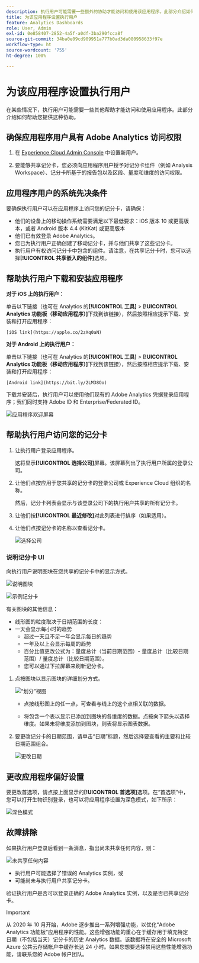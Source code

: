 ```yaml
---
description: 执行用户可能需要一些额外的协助才能访问和使用该应用程序。此部分介绍如何帮助您提供这种协助。
title: 为该应用程序设置执行用户
feature: Analytics Dashboards
role: User, Admin
exl-id: 0e858407-2852-4a5f-a0df-3ba290fcca8f
source-git-commit: 34ba0e09cd909951a777b0ad3da080958633f97e
workflow-type: ht
source-wordcount: '755'
ht-degree: 100%

---
```


# 为该应用程序设置执行用户

在某些情况下，执行用户可能需要一些其他帮助才能访问和使用应用程序。此部分介绍如何帮助您提供这种协助。

## 确保应用程序用户具有 Adobe Analytics 访问权限

1. 在 [Experience Cloud Admin Console](/help/admin/admin-console/permissions/product-profile.md) 中设置新用户。

1. 要能够共享记分卡，您必须向应用程序用户授予对记分卡组件（例如 Analysis Workspace）、记分卡所基于的报告包以及区段、量度和维度的访问权限。

## 应用程序用户的系统先决条件

要确保执行用户可以在应用程序上访问您的记分卡，请确保：

* 他们的设备上的移动操作系统需要满足以下最低要求：iOS 版本 10 或更高版本，或者 Android 版本 4.4 (KitKat) 或更高版本
* 他们已有效登录 Adobe Analytics。
* 您已为执行用户正确创建了移动记分卡，并与他们共享了这些记分卡。
* 执行用户有权访问记分卡中包含的组件。请注意，在共享记分卡时，您可以选择&#x200B;**[!UICONTROL 共享嵌入的组件]**&#x200B;选项。

## 帮助执行用户下载和安装应用程序

**对于 iOS 上的执行用户：**

单击以下链接（也可在 Analytics 的&#x200B;**[!UICONTROL 工具]** > **[!UICONTROL Analytics 功能板（移动应用程序）]**&#x200B;下找到该链接），然后按照相应提示下载、安装和打开应用程序：

`[iOS link](https://apple.co/2zXq0aN)`

**对于 Android 上的执行用户：**

单击以下链接（也可在 Analytics 的&#x200B;**[!UICONTROL 工具]** > **[!UICONTROL Analytics 功能板（移动应用程序）]**&#x200B;下找到该链接），然后按照相应提示下载、安装和打开应用程序：

`[Android link](https://bit.ly/2LM38Oo)`

下载并安装后，执行用户可以使用他们现有的 Adobe Analytics 凭据登录应用程序；我们同时支持 Adobe ID 和 Enterprise/Federated ID。

![应用程序欢迎屏幕](assets/welcome.png)

## 帮助执行用户访问您的记分卡

1. 让执行用户登录应用程序。

   这将显示&#x200B;**[!UICONTROL 选择公司]**&#x200B;屏幕。该屏幕列出了执行用户所属的登录公司。

1. 让他们点按应用于您共享的记分卡的登录公司或 Experience Cloud 组织的名称。

   然后，记分卡列表会显示与该登录公司下的执行用户共享的所有记分卡。

1. 让他们按&#x200B;**[!UICONTROL 最近修改]**&#x200B;对此列表进行排序（如果适用）。

1. 让他们点按记分卡的名称以查看记分卡。

   ![选择公司](assets/accesscard.png)


### 说明记分卡 UI

向执行用户说明图块在您共享的记分卡中的显示方式。

![说明图块](assets/newexplain.png)

![示例记分卡](assets/intro_scorecard.png)

有关图块的其他信息：

* 线形图的粒度取决于日期范围的长度：
* 一天会显示每小时的趋势
   * 超过一天且不足一年会显示每日的趋势
   * 一年及以上会显示每周的趋势
   * 百分比值更改公式为：量度总计（当前日期范围）- 量度总计（比较日期范围）/ 量度总计（比较日期范围）。
   * 您可以通过下拉屏幕来刷新记分卡。


1. 点按图块以显示图块的详细划分方式。

   ![“划分”视图](assets/sparkline.png)

   * 点按线形图上的任一点，可查看与线上的这个点相关联的数据。

   * 将包含一个表以显示已添加到图块的各维度的数据。点按向下箭头以选择维度。如果未将维度添加到图块，则表将显示图表数据。

1. 要更改记分卡的日期范围，请单击“日期”标题，然后选择要查看的主要和比较日期范围组合。

   ![更改日期](assets/changedate.png)

## 更改应用程序偏好设置

要更改首选项，请点按上面显示的&#x200B;**[!UICONTROL 首选项]**&#x200B;选项。在“首选项”中，您可以打开生物识别登录，也可以将应用程序设置为深色模式，如下所示：

![深色模式](assets/darkmode.png)

## 故障排除

如果执行用户登录后看到一条消息，指出尚未共享任何内容，则：

![未共享任何内容](assets/nothing.png)

* 执行用户可能选择了错误的 Analytics 实例，或
* 可能尚未与执行用户共享记分卡。

验证执行用户是否可以登录正确的 Adobe Analytics 实例，以及是否已共享记分卡。

>[!IMPORTANT]
>
>从 2020 年 10 月开始，Adobe 逐步推出一系列增强功能，以优化“Adobe Analytics 功能板”应用程序的性能。这些增强功能的重心在于缓存用于填充特定日期（不包括当天）记分卡的历史 Analytics 数据。该数据将在安全的 Microsoft Azure 公共云存储帐户中缓存长达 24 小时。如果您想要选择禁用这些性能增强功能，请联系您的 Adobe 帐户团队。
